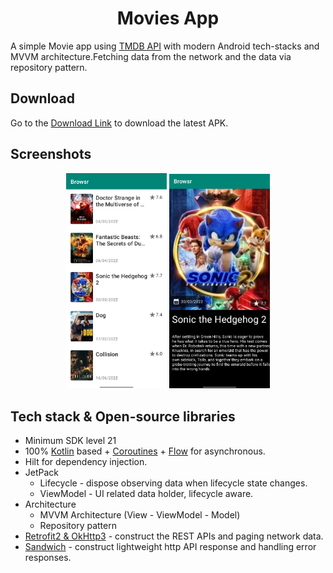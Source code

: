 <h1 align="center">Movies App</h1>
 
A simple Movie app using [TMDB API](https://www.themoviedb.org) with modern Android tech-stacks and MVVM architecture.Fetching data from the network and the data via repository pattern.


## Download
Go to the [Download Link](https://drive.google.com/file/d/1lnfoXFfFoLOEkL_aTIGsSchizVPPJkZh/view?usp=sharing) to download the latest APK.

## Screenshots
<p align="center">
<img src="/preview/image1.png" width="32%"/>
<img src="/preview/image2.png" width="32%"/>
</p>

## Tech stack & Open-source libraries
- Minimum SDK level 21
- 100% [Kotlin](https://kotlinlang.org/) based + [Coroutines](https://github.com/Kotlin/kotlinx.coroutines) + [Flow](https://kotlin.github.io/kotlinx.coroutines/kotlinx-coroutines-core/kotlinx.coroutines.flow/) for asynchronous.
- Hilt for dependency injection.
- JetPack
  - Lifecycle - dispose observing data when lifecycle state changes.
  - ViewModel - UI related data holder, lifecycle aware.
- Architecture
  - MVVM Architecture (View - ViewModel - Model)
  - Repository pattern
- [Retrofit2 & OkHttp3](https://github.com/square/retrofit) - construct the REST APIs and paging network data.
- [Sandwich](https://github.com/skydoves/Sandwich) - construct lightweight http API response and handling error responses.
